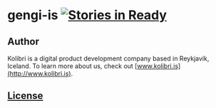 gengi-is [![Stories in Ready](https://badge.waffle.io/KolibriDev/gengi-is.png?label=ready&title=Ready)](https://waffle.io/KolibriDev/gengi-is)
========

## Author

Kolibri is a digital product development company based in Reykjavík, Iceland. To learn more about us, check out [www.kolibri.is](http://www.kolibri.is).


## [License](LICENSE.md)

